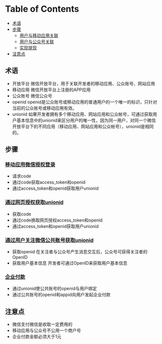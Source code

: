 [TOC]:#

# Table of Contents
- [术语](#术语)
- [步骤](#步骤)
    - [用户与移动应用关联](#用户与移动应用关联)
    - [用户与公众号关联](#用户与公众号关联)
    - [实现提现](#实现提现)
- [注意点](#注意点)

## 术语

- 开放平台
微信开放平台，用于关联开发者的移动应用、公众账号、网站应用
- 移动应用
微信开放平台上注册的APP应用
- 公众账号
微信公众号
- openid
openid是公众账号或移动应用的普通用户的一个唯一的标识，只针对当前的公众账号或移动应用有效。
- unionid
如果开发者拥有多个移动应用、网站应用和公众帐号，可通过获取用户基本信息中的unionid来区分用户的唯一性，因为同一用户，对同一个微信开放平台下的不同应用（移动应用、网站应用和公众帐号），unionid是相同的。

## 步骤
### [移动应用微信授权登录](https://open.weixin.qq.com/cgi-bin/showdocument?action=dir_list&t=resource/res_list&verify=1&id=open1419317851&token=&lang=zh_CN)

- 请求code
- 通过code获取access_token和openid
- 通过access_token和openid获取用户unionid

### [通过网页授权获取unionid](https://mp.weixin.qq.com/wiki?t=resource/res_main&id=mp1421140842&token=&lang=zh_CN)

- 获取code
- 通过code换取网页授权access_token和openid
- 通过access_token和openid获取用户unionid

### [通过用户关注微信公共账号获取unionid](https://mp.weixin.qq.com/wiki?t=resource/res_main&id=mp1421140842&token=&lang=zh_CN)

- 获取openid
在关注者与公众号产生消息交互后，公众号可获得关注者的OpenID
- 获取用户基本信息
开发者可通过OpenID来获取用户基本信息

### [企业付款](https://pay.weixin.qq.com/wiki/doc/api/tools/mch_pay.php?chapter=14_1)

- 通过unionid使公共账号的openid与用户绑定
- 通过公共账号的openid和appid向用户发起企业付款

## 注意点

- 微信支付微信是收取一定费用的
- 移动应用与公众号不公用一个商户号
- 企业付款金额必须大于1元
